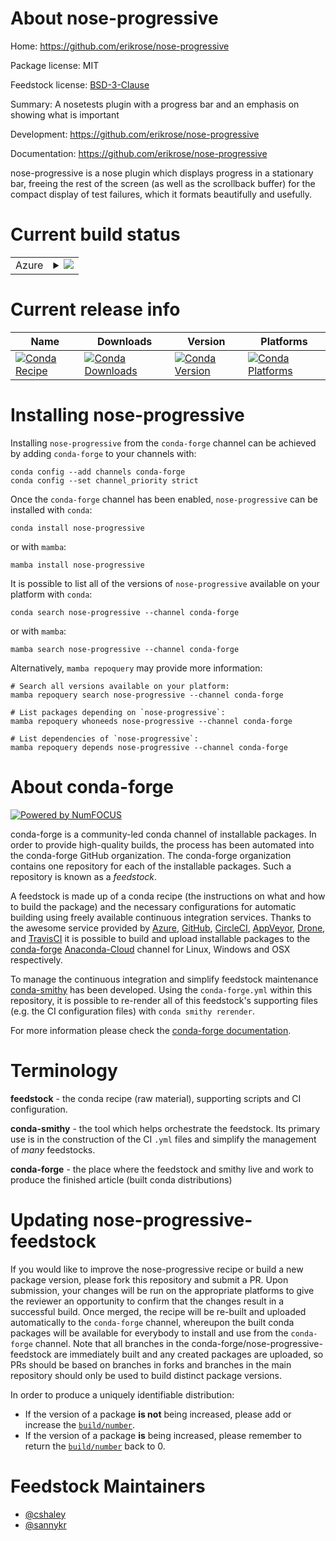 About nose-progressive
======================

Home: https://github.com/erikrose/nose-progressive

Package license: MIT

Feedstock license: [BSD-3-Clause](https://github.com/conda-forge/nose-progressive-feedstock/blob/main/LICENSE.txt)

Summary: A nosetests plugin with a progress bar and an emphasis on showing what is important

Development: https://github.com/erikrose/nose-progressive

Documentation: https://github.com/erikrose/nose-progressive

nose-progressive is a nose plugin which displays progress in a stationary bar,
freeing the rest of the screen (as well as the scrollback buffer) for the
compact display of test failures, which it formats beautifully and usefully.


Current build status
====================


<table>
    
  <tr>
    <td>Azure</td>
    <td>
      <details>
        <summary>
          <a href="https://dev.azure.com/conda-forge/feedstock-builds/_build/latest?definitionId=693&branchName=main">
            <img src="https://dev.azure.com/conda-forge/feedstock-builds/_apis/build/status/nose-progressive-feedstock?branchName=main">
          </a>
        </summary>
        <table>
          <thead><tr><th>Variant</th><th>Status</th></tr></thead>
          <tbody><tr>
              <td>linux_64_python3.10.____cpython</td>
              <td>
                <a href="https://dev.azure.com/conda-forge/feedstock-builds/_build/latest?definitionId=693&branchName=main">
                  <img src="https://dev.azure.com/conda-forge/feedstock-builds/_apis/build/status/nose-progressive-feedstock?branchName=main&jobName=linux&configuration=linux_64_python3.10.____cpython" alt="variant">
                </a>
              </td>
            </tr><tr>
              <td>linux_64_python3.11.____cpython</td>
              <td>
                <a href="https://dev.azure.com/conda-forge/feedstock-builds/_build/latest?definitionId=693&branchName=main">
                  <img src="https://dev.azure.com/conda-forge/feedstock-builds/_apis/build/status/nose-progressive-feedstock?branchName=main&jobName=linux&configuration=linux_64_python3.11.____cpython" alt="variant">
                </a>
              </td>
            </tr><tr>
              <td>linux_64_python3.8.____cpython</td>
              <td>
                <a href="https://dev.azure.com/conda-forge/feedstock-builds/_build/latest?definitionId=693&branchName=main">
                  <img src="https://dev.azure.com/conda-forge/feedstock-builds/_apis/build/status/nose-progressive-feedstock?branchName=main&jobName=linux&configuration=linux_64_python3.8.____cpython" alt="variant">
                </a>
              </td>
            </tr><tr>
              <td>linux_64_python3.9.____cpython</td>
              <td>
                <a href="https://dev.azure.com/conda-forge/feedstock-builds/_build/latest?definitionId=693&branchName=main">
                  <img src="https://dev.azure.com/conda-forge/feedstock-builds/_apis/build/status/nose-progressive-feedstock?branchName=main&jobName=linux&configuration=linux_64_python3.9.____cpython" alt="variant">
                </a>
              </td>
            </tr><tr>
              <td>osx_64_python3.10.____cpython</td>
              <td>
                <a href="https://dev.azure.com/conda-forge/feedstock-builds/_build/latest?definitionId=693&branchName=main">
                  <img src="https://dev.azure.com/conda-forge/feedstock-builds/_apis/build/status/nose-progressive-feedstock?branchName=main&jobName=osx&configuration=osx_64_python3.10.____cpython" alt="variant">
                </a>
              </td>
            </tr><tr>
              <td>osx_64_python3.11.____cpython</td>
              <td>
                <a href="https://dev.azure.com/conda-forge/feedstock-builds/_build/latest?definitionId=693&branchName=main">
                  <img src="https://dev.azure.com/conda-forge/feedstock-builds/_apis/build/status/nose-progressive-feedstock?branchName=main&jobName=osx&configuration=osx_64_python3.11.____cpython" alt="variant">
                </a>
              </td>
            </tr><tr>
              <td>osx_64_python3.8.____cpython</td>
              <td>
                <a href="https://dev.azure.com/conda-forge/feedstock-builds/_build/latest?definitionId=693&branchName=main">
                  <img src="https://dev.azure.com/conda-forge/feedstock-builds/_apis/build/status/nose-progressive-feedstock?branchName=main&jobName=osx&configuration=osx_64_python3.8.____cpython" alt="variant">
                </a>
              </td>
            </tr><tr>
              <td>osx_64_python3.9.____cpython</td>
              <td>
                <a href="https://dev.azure.com/conda-forge/feedstock-builds/_build/latest?definitionId=693&branchName=main">
                  <img src="https://dev.azure.com/conda-forge/feedstock-builds/_apis/build/status/nose-progressive-feedstock?branchName=main&jobName=osx&configuration=osx_64_python3.9.____cpython" alt="variant">
                </a>
              </td>
            </tr>
          </tbody>
        </table>
      </details>
    </td>
  </tr>
</table>

Current release info
====================

| Name | Downloads | Version | Platforms |
| --- | --- | --- | --- |
| [![Conda Recipe](https://img.shields.io/badge/recipe-nose--progressive-green.svg)](https://anaconda.org/conda-forge/nose-progressive) | [![Conda Downloads](https://img.shields.io/conda/dn/conda-forge/nose-progressive.svg)](https://anaconda.org/conda-forge/nose-progressive) | [![Conda Version](https://img.shields.io/conda/vn/conda-forge/nose-progressive.svg)](https://anaconda.org/conda-forge/nose-progressive) | [![Conda Platforms](https://img.shields.io/conda/pn/conda-forge/nose-progressive.svg)](https://anaconda.org/conda-forge/nose-progressive) |

Installing nose-progressive
===========================

Installing `nose-progressive` from the `conda-forge` channel can be achieved by adding `conda-forge` to your channels with:

```
conda config --add channels conda-forge
conda config --set channel_priority strict
```

Once the `conda-forge` channel has been enabled, `nose-progressive` can be installed with `conda`:

```
conda install nose-progressive
```

or with `mamba`:

```
mamba install nose-progressive
```

It is possible to list all of the versions of `nose-progressive` available on your platform with `conda`:

```
conda search nose-progressive --channel conda-forge
```

or with `mamba`:

```
mamba search nose-progressive --channel conda-forge
```

Alternatively, `mamba repoquery` may provide more information:

```
# Search all versions available on your platform:
mamba repoquery search nose-progressive --channel conda-forge

# List packages depending on `nose-progressive`:
mamba repoquery whoneeds nose-progressive --channel conda-forge

# List dependencies of `nose-progressive`:
mamba repoquery depends nose-progressive --channel conda-forge
```


About conda-forge
=================

[![Powered by
NumFOCUS](https://img.shields.io/badge/powered%20by-NumFOCUS-orange.svg?style=flat&colorA=E1523D&colorB=007D8A)](https://numfocus.org)

conda-forge is a community-led conda channel of installable packages.
In order to provide high-quality builds, the process has been automated into the
conda-forge GitHub organization. The conda-forge organization contains one repository
for each of the installable packages. Such a repository is known as a *feedstock*.

A feedstock is made up of a conda recipe (the instructions on what and how to build
the package) and the necessary configurations for automatic building using freely
available continuous integration services. Thanks to the awesome service provided by
[Azure](https://azure.microsoft.com/en-us/services/devops/), [GitHub](https://github.com/),
[CircleCI](https://circleci.com/), [AppVeyor](https://www.appveyor.com/),
[Drone](https://cloud.drone.io/welcome), and [TravisCI](https://travis-ci.com/)
it is possible to build and upload installable packages to the
[conda-forge](https://anaconda.org/conda-forge) [Anaconda-Cloud](https://anaconda.org/)
channel for Linux, Windows and OSX respectively.

To manage the continuous integration and simplify feedstock maintenance
[conda-smithy](https://github.com/conda-forge/conda-smithy) has been developed.
Using the ``conda-forge.yml`` within this repository, it is possible to re-render all of
this feedstock's supporting files (e.g. the CI configuration files) with ``conda smithy rerender``.

For more information please check the [conda-forge documentation](https://conda-forge.org/docs/).

Terminology
===========

**feedstock** - the conda recipe (raw material), supporting scripts and CI configuration.

**conda-smithy** - the tool which helps orchestrate the feedstock.
                   Its primary use is in the construction of the CI ``.yml`` files
                   and simplify the management of *many* feedstocks.

**conda-forge** - the place where the feedstock and smithy live and work to
                  produce the finished article (built conda distributions)


Updating nose-progressive-feedstock
===================================

If you would like to improve the nose-progressive recipe or build a new
package version, please fork this repository and submit a PR. Upon submission,
your changes will be run on the appropriate platforms to give the reviewer an
opportunity to confirm that the changes result in a successful build. Once
merged, the recipe will be re-built and uploaded automatically to the
`conda-forge` channel, whereupon the built conda packages will be available for
everybody to install and use from the `conda-forge` channel.
Note that all branches in the conda-forge/nose-progressive-feedstock are
immediately built and any created packages are uploaded, so PRs should be based
on branches in forks and branches in the main repository should only be used to
build distinct package versions.

In order to produce a uniquely identifiable distribution:
 * If the version of a package **is not** being increased, please add or increase
   the [``build/number``](https://docs.conda.io/projects/conda-build/en/latest/resources/define-metadata.html#build-number-and-string).
 * If the version of a package **is** being increased, please remember to return
   the [``build/number``](https://docs.conda.io/projects/conda-build/en/latest/resources/define-metadata.html#build-number-and-string)
   back to 0.

Feedstock Maintainers
=====================

* [@cshaley](https://github.com/cshaley/)
* [@sannykr](https://github.com/sannykr/)

